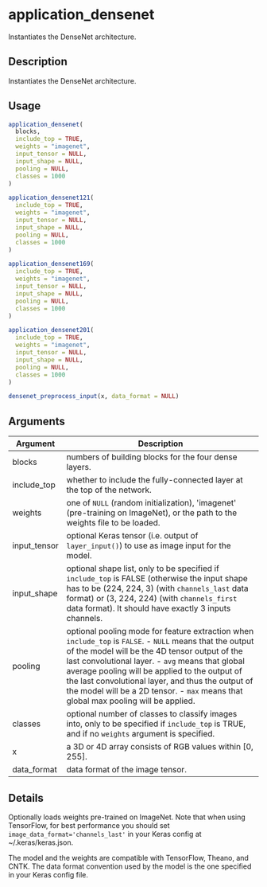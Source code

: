 # application_densenet


Instantiates the DenseNet architecture.




## Description

Instantiates the DenseNet architecture.





## Usage
```r
application_densenet(
  blocks,
  include_top = TRUE,
  weights = "imagenet",
  input_tensor = NULL,
  input_shape = NULL,
  pooling = NULL,
  classes = 1000
)

application_densenet121(
  include_top = TRUE,
  weights = "imagenet",
  input_tensor = NULL,
  input_shape = NULL,
  pooling = NULL,
  classes = 1000
)

application_densenet169(
  include_top = TRUE,
  weights = "imagenet",
  input_tensor = NULL,
  input_shape = NULL,
  pooling = NULL,
  classes = 1000
)

application_densenet201(
  include_top = TRUE,
  weights = "imagenet",
  input_tensor = NULL,
  input_shape = NULL,
  pooling = NULL,
  classes = 1000
)

densenet_preprocess_input(x, data_format = NULL)
```




## Arguments


Argument      |Description
------------- |----------------
blocks | numbers of building blocks for the four dense layers.
include_top | whether to include the fully-connected layer at the top of the network.
weights | one of ``NULL`` (random initialization), 'imagenet' (pre-training on ImageNet), or the path to the weights file to be loaded.
input_tensor | optional Keras tensor (i.e. output of ``layer_input()``) to use as image input for the model.
input_shape | optional shape list, only to be specified if ``include_top`` is FALSE (otherwise the input shape has to be (224, 224, 3) (with ``channels_last`` data format) or (3, 224, 224) (with ``channels_first`` data format). It should have exactly 3 inputs channels.
pooling | optional pooling mode for feature extraction when ``include_top`` is ``FALSE``. - ``NULL`` means that the output of the model will be the 4D tensor output of the last convolutional layer. - ``avg`` means that global average pooling will be applied to the output of the last convolutional layer, and thus the output of the model will be a 2D tensor. - ``max`` means that global max pooling will be applied.
classes | optional number of classes to classify images into, only to be specified if ``include_top`` is TRUE, and if no ``weights`` argument is specified.
x | a 3D or 4D array consists of RGB values within [0, 255].
data_format | data format of the image tensor.




## Details

Optionally loads weights pre-trained
on ImageNet. Note that when using TensorFlow,
for best performance you should set
``image_data_format='channels_last'`` in your Keras config
at ~/.keras/keras.json.

The model and the weights are compatible with
TensorFlow, Theano, and CNTK. The data format
convention used by the model is the one
specified in your Keras config file.






